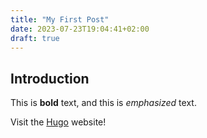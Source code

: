 ```yaml
---
title: "My First Post"
date: 2023-07-23T19:04:41+02:00
draft: true
---
```

## Introduction

This is **bold** text, and this is *emphasized* text.

Visit the [Hugo](https://gohugo.io) website!
